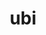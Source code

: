 ---
title: ubi
meaning: where
ch: [one, two, mt, mt1thru4, ss, ss1, 7r]
pos: adverb
sixms: U
six: y
---